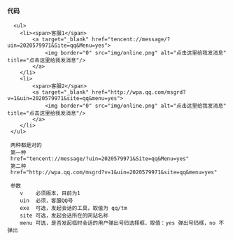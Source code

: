 #### 代码

      <ul>
        <li><span>客服1</span> 
            <a target="_blank" href="tencent://message/?uin=2020579971&Site=qq&Menu=yes">
                <img border="0" src="img/online.png" alt="点击这里给我发消息" title="点击这里给我发消息"/>
            </a> 
        </li>
        <li>
            <span>客服2</span> 
            <a target="_blank" href="http://wpa.qq.com/msgrd?v=1&uin=2020579971&site=qq&menu=yes">
                <img border="0" src="img/online.png" alt="点击这里给我发消息" title="点击这里给我发消息"/>
            </a> 
        </li>           
     </ul>
     
     两种都是对的
     第一种
     href="tencent://message/?uin=2020579971&Site=qq&Menu=yes"
     第二种
     href="http://wpa.qq.com/msgrd?v=1&uin=2020579971&site=qq&menu=yes"
     
     参数
        v    必须版本，目前为1
        uin  必须，客服QQ号
        exe  可选，发起会话的工具，取值为 qq/tm
        site 可选，发起会话所在的网站名称
        menu 可选，是否发起临时会话的用户弹出号码选择框，取值：yes 弹出号码框，no 不弹出
     
     
     
     
     
